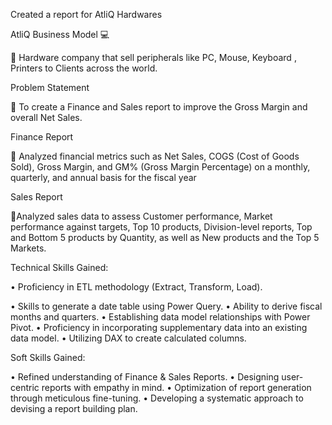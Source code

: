 Created a report for AtliQ Hardwares

AtliQ Business Model 💻

🔹 Hardware company that sell peripherals like PC, Mouse, Keyboard , Printers to Clients across the world.

Problem Statement 

🔹 To create a Finance and Sales report to improve the Gross Margin and overall Net Sales.

Finance Report

🔹 Analyzed financial metrics such as Net Sales, COGS (Cost of Goods Sold), Gross Margin, and GM% (Gross Margin Percentage) on a monthly, quarterly, and annual basis for the fiscal year

Sales Report

🔹Analyzed sales data to assess Customer performance, Market performance against targets, Top 10 products, Division-level reports, Top and Bottom 5 products by Quantity, as well as New products and the Top 5 Markets.

Technical Skills Gained:

•	 Proficiency in ETL methodology (Extract, Transform, Load).

•	 Skills to generate a date table using Power Query.
•	 Ability to derive fiscal months and quarters.
•	 Establishing data model relationships with Power Pivot.
•	 Proficiency in incorporating supplementary data into an existing data model.
•	 Utilizing DAX to create calculated columns.


Soft Skills Gained:

•	Refined understanding of Finance & Sales Reports.
•	Designing user-centric reports with empathy in mind.
•	Optimization of report generation through meticulous fine-tuning.
•	Developing a systematic approach to devising a report building plan.



